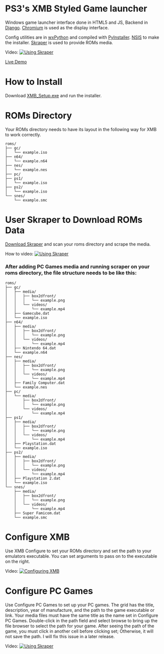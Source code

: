 # PS3's XMB Styled Game launcher
Windows game launcher interface done in HTML5 and JS, Backend in [Django](https://www.djangoproject.com). [Chromium](https://www.chromium.org) is used as the display interface.

Config utilities are in [wxPython](http://xpython.org) and compiled with [PyInstaller](https://pyinstaller.org). [NSIS](https://nsis.sourceforge.io) to make the installer.
[Skraper](https://www.skraper.net) is used to provide ROMs media.

Video:
[![Using Skraper](https://img.youtube.com/vi/dTEJ7UbyBCg/0.jpg)](https://www.youtube.com/watch?v=dTEJ7UbyBCg)

[Live Demo](https://addison-io.github.io/xmb-example/)

# How to Install

Download [XMB_Setup.exe](https://github.com/addison-io/xmb-webkit/releases/download/Release-0.01/XMB_Setup.exe) and run the installer.

# ROMs Directory
Your ROMs directory needs to have its layout in the following way for XMB to work correctly. 
```
roms/
├── gc/
│   └── example.iso
├── n64/
│   └── example.n64
├── nes/
│   └── example.nes
├── pc/
├── ps1/
│   └── example.iso
├── ps2/
│   └── example.iso
└── snes/
    └── example.smc
```


# User Skraper to Download ROMs Data

[Download Skraper](https://www.skraper.net) and scan your roms directory and scrape the media. 

How to video:
[![Using Skraper](https://img.youtube.com/vi/UdcOxOfyheY/0.jpg)](https://www.youtube.com/watch?v=UdcOxOfyheY)

### After adding PC Games media and running scraper on your roms directory, the file structure needs to be like this:
```
roms/
├── gc/
│   ├── media/
│   │   ├── box2dfront/
│   │   │   └── example.png
│   │   └── videos/
│   │       └── example.mp4
│   ├── Gamecube.dat
│   └── example.iso
├── n64/
│   ├── media/
│   │   ├── box2dfront/
│   │   │   └── example.png
│   │   └── videos/
│   │       └── example.mp4
│   ├── Nintendo 64.dat
│   └── example.n64
├── nes/
│   ├── media/
│   │   ├── box2dfront/
│   │   │   └── example.png
│   │   └── videos/
│   │       └── example.mp4
│   ├── Family Computer.dat
│   └── example.nes
├── pc/
│   └── media/
│       ├── box2dfront/
│       │   └── example.png
│       └── videos/
│           └── example.mp4
├── ps1/
│   ├── media/
│   │   ├── box2dfront/
│   │   │   └── example.png
│   │   └── videos/
│   │       └── example.mp4
│   ├── Playstation.dat
│   └── example.iso
├── ps2/
│   ├── media/
│   │   ├── box2dfront/
│   │   │   └── example.png
│   │   └── videos/
│   │       └── example.mp4
│   ├── Playstation 2.dat
│   └── example.iso
└── snes/
    ├── media/
    │   ├── box2dfront/
    │   │   └── example.png
    │   └── videos/
    │       └── example.mp4
    ├── Super Famicom.dat
    └── example.smc
```

# Configure XMB

Use XMB Configure to set your ROMs directory and set the path to your emulators executable. You can set arguments to pass on to the executable on the right.

Video:
[![Configuring XMB](https://img.youtube.com/vi/rUlmV8uYinU/0.jpg)](https://www.youtube.com/watch?v=rUlmV8uYinU)

# Configure PC Games

Use Configure PC Games to set up your PC games. The grid has the title, description, year of manufacture, and the path to the game executable or link. Your media files must have the same title as the name set in Configure PC Games. Double-click in the path field and select browse to bring up the file browser to select the path for your game. After seeing the path of the game, you must click in another cell before clicking set; Otherwise, it will not save the path. I will fix this issue in a later release.

Video:
[![Using Skraper](https://img.youtube.com/vi/7lVO8vWfmXc/0.jpg)](https://www.youtube.com/watch?v=7lVO8vWfmXc)